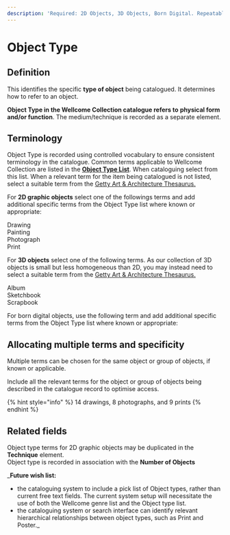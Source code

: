 ```yaml
---
description: 'Required: 2D Objects, 3D Objects, Born Digital. Repeatable'
---
```


# Object Type

## Definition

This identifies the specific **type of object** being catalogued. It determines how to refer to an object. 

**Object Type in the Wellcome Collection catalogue refers to** **physical form and/or function**. The medium/technique is recorded as a separate element. 

## Terminology

Object Type is recorded using controlled vocabulary to ensure consistent terminology in the catalogue.  Common terms applicable to Wellcome Collection are listed in the [**Object Type List**](object-type-list.md). When cataloguing select from this list. When a relevant term for the item being catalogued is not listed, select a suitable term from the [Getty Art & Architecture Thesaurus.](https://www.getty.edu/research/tools/vocabularies/aat/)

For **2D graphic objects** select one of the followings terms and add additional specific terms from the Object Type list where known or appropriate:

Drawing  
Painting  
Photograph  
Print

For **3D objects** select one of the following terms. As our collection of 3D objects is small but less homogeneous than 2D, you may instead need to select a suitable term from the [Getty Art & Architecture Thesaurus.](https://www.getty.edu/research/tools/vocabularies/aat/)

Album  
Sketchbook  
Scrapbook

For born digital objects, use the following term and add additional specific terms from the Object Type list where known or appropriate:

## Allocating multiple terms and specificity

Multiple terms can be chosen for the same object or group of objects, if known or applicable.

‌Include all the relevant terms for the object or group of objects being described in the catalogue record to optimise access.

{% hint style="info" %}
14 drawings, 8 photographs, and 9 prints 
{% endhint %}

## **Related fields**

Object type terms for 2D graphic objects may be duplicated in the **Technique** element.   
Object type is recorded in association with the **Number of Objects**



_**Future wish list:**   
- the cataloguing system to include a pick list of Object types, rather than current free text fields. The current system setup will necessitate the use of both the Wellcome genre list and the Object type list.  
- the cataloguing system or search interface can identify relevant hierarchical relationships between object types, such as Print and Poster._

